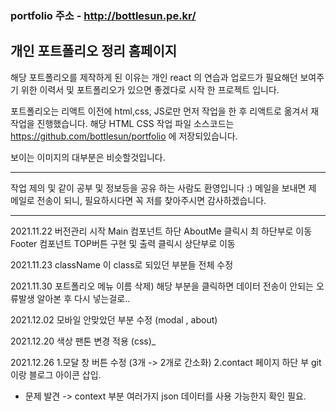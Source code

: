 ### portfolio 주소 - http://bottlesun.pe.kr/
## 개인 포트폴리오 정리 홈페이지

해당 포트폴리오를 제작하게 된 이유는
개인 react 의 연습과 업로드가 필요해던 보여주기 위한 이력서 및 포트폴리오가 있으면 좋겠다로 시작 한 프로젝트 입니다.

포트폴리오는 리액트 이전에 html,css, JS로만 먼저 작업을 한 후 리액트로 옮겨서 재 작업을 진행했습니다.
해당 HTML CSS 작업  파일 소스코드는 https://github.com/bottlesun/portfolio 에 저장되있습니다.

보이는 이미지의 대부분은 비슷할것입니다.

-------------------------------------------------------------------------------

작업 제의 및 같이 공부 및 정보등을 공유 하는 사람도 환영입니다 :)
메일을 보내면 제 메일로 전송이 되니, 필요하시다면 꼭 저를 찾아주시면 감사하겠습니다.

-----

2021.11.22
버전관리 시작
Main 컴포넌트 하단 AboutMe 클릭시 최 하단부로 이동
Footer 컴포넌트 TOP버튼 구현 및 출력 클릭시 상단부로 이동

2021.11.23
className 이 class로 되있던 부분들 전체 수정

2021.11.30
포트폴리오 메뉴 이름 삭제) 해당 부분을 클릭하면 데이터 전송이 안되는 오류발생
알아본 후 다시 넣는걸로..

2021.12.02
모바일 안맞았던 부분 수정 (modal , about)

2021.12.20
색상 팬톤 변경 적용 (css)_

2021.12.26
1.모달 창 버튼 수정 (3개 -> 2개로 간소화)
2.contact 페이지 하단 부 git 이랑 블로그 아이콘 삽입.
* 문제 발견 -> context 부분 여러가지 json 데이터를 사용 가능한지 확인 필요.